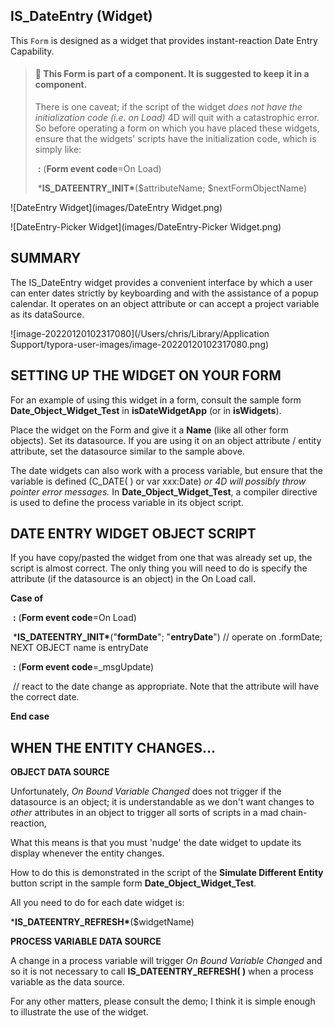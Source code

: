 <!-- Type your summary here -->
## IS_DateEntry (Widget)

This `Form`  is designed as a widget that provides instant-reaction Date Entry Capability.

> #### 📌 This Form is part of a component. It is suggested to keep it in a component.
>
> There is one caveat; if the script of the widget *does not have the initialization code (i.e. on Load)* 4D will quit with a catastrophic error. So before operating a form on which you have placed these widgets, ensure that the widgets' scripts have the initialization code, which is simply like:
>
> ​	**:** (**Form event code**=On Load)
>
> ​		***IS_DATEENTRY_INIT\***($attributeName; $nextFormObjectName) 



![DateEntry Widget](images/DateEntry Widget.png)

![DateEntry-Picker Widget](images/DateEntry-Picker Widget.png)

## SUMMARY

The IS_DateEntry widget provides a convenient interface by which a user can enter dates strictly by keyboarding and with the assistance of a popup calendar. It operates on an object attribute or can accept a project variable as its dataSource.

![image-20220120102317080](/Users/chris/Library/Application Support/typora-user-images/image-20220120102317080.png)

## SETTING UP THE WIDGET ON YOUR FORM

For an example of using this widget in a form, consult the sample form **Date_Object_Widget_Test** in **isDateWidgetApp** (or in **isWidgets**).

Place the widget on the Form and give it a **Name** (like all other form objects). Set its datasource. If you are using it on an object attribute / entity attribute, set the datasource similar to the sample above.

The date widgets can also work with a process variable, but ensure that the variable is defined (C_DATE( ) or var xxx:Date) *or 4D will possibly throw pointer error messages.* In **Date_Object_Widget_Test**, a compiler directive is used to define the process variable in its object script.



## DATE ENTRY WIDGET OBJECT SCRIPT

If you have copy/pasted the widget from one that was already set up, the script is almost correct. The only thing you will need to do is specify the attribute (if the datasource is an object) in the On Load call.

**Case of** 

​	**:** (**Form event code**=On Load)

​		***IS_DATEENTRY_INIT\***("**formDate**"; "**entryDate**") // operate on .formDate; NEXT OBJECT name is entryDate

​	**:** (**Form event code**=_msgUpdate)

​	// react to the date change as appropriate. Note that the attribute will have the correct date.

**End case** 



## WHEN THE ENTITY CHANGES...

**OBJECT DATA SOURCE**

Unfortunately, *On Bound Variable Changed* does not trigger if the datasource is an object; it is understandable as we don't want changes to *other* attributes in an object to trigger all sorts of scripts in a mad chain-reaction,

What this means is that you must 'nudge' the date widget to update its display whenever the entity changes.

How to do this is demonstrated in the script of the **Simulate Different Entity** button script in the sample form **Date_Object_Widget_Test**.

All you need to do for each date widget is:

***IS_DATEENTRY_REFRESH\***($widgetName)

**PROCESS VARIABLE DATA SOURCE**

A change in a process variable will trigger *On Bound Variable Changed* and so it is not necessary to call **IS_DATEENTRY_REFRESH( )** when a process variable as the data source.



For any other matters, please consult the demo; I think it is simple enough to illustrate the use of the widget.
